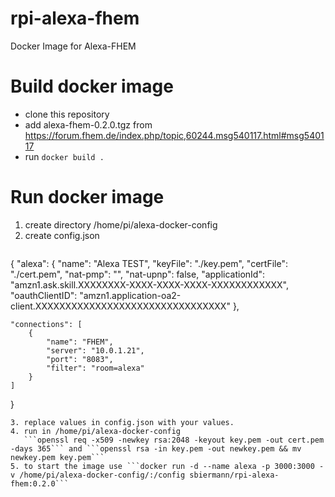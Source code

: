 # rpi-alexa-fhem
Docker Image for Alexa-FHEM

# Build docker image
* clone this repository
* add alexa-fhem-0.2.0.tgz from https://forum.fhem.de/index.php/topic,60244.msg540117.html#msg540117
* run ```docker build .```

# Run docker image
1. create directory /home/pi/alexa-docker-config
2. create config.json 
   ```json
{
    "alexa": {
        "name": "Alexa TEST",
        "keyFile": "./key.pem",
        "certFile": "./cert.pem",
        "nat-pmp": "",
        "nat-upnp": false,
        "applicationId": "amzn1.ask.skill.XXXXXXXX-XXXX-XXXX-XXXX-XXXXXXXXXXXX",
        "oauthClientID": "amzn1.application-oa2-client.XXXXXXXXXXXXXXXXXXXXXXXXXXXXXXXX"
    },
    
    "connections": [
        {
            "name": "FHEM",
            "server": "10.0.1.21",
            "port": "8083",
            "filter": "room=alexa"
        }
    ]
}
``` 
3. replace values in config.json with your values.
4. run in /home/pi/alexa-docker-config
   ```openssl req -x509 -newkey rsa:2048 -keyout key.pem -out cert.pem -days 365``` and ```openssl rsa -in key.pem -out newkey.pem && mv newkey.pem key.pem```
5. to start the image use ```docker run -d --name alexa -p 3000:3000 -v /home/pi/alexa-docker-config/:/config sbiermann/rpi-alexa-fhem:0.2.0```
